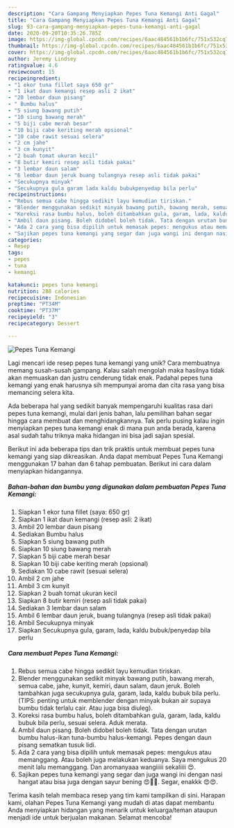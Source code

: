 ```yaml
---
description: "Cara Gampang Menyiapkan Pepes Tuna Kemangi Anti Gagal"
title: "Cara Gampang Menyiapkan Pepes Tuna Kemangi Anti Gagal"
slug: 93-cara-gampang-menyiapkan-pepes-tuna-kemangi-anti-gagal
date: 2020-09-20T10:35:26.785Z
image: https://img-global.cpcdn.com/recipes/6aac484561b1b6fc/751x532cq70/pepes-tuna-kemangi-foto-resep-utama.jpg
thumbnail: https://img-global.cpcdn.com/recipes/6aac484561b1b6fc/751x532cq70/pepes-tuna-kemangi-foto-resep-utama.jpg
cover: https://img-global.cpcdn.com/recipes/6aac484561b1b6fc/751x532cq70/pepes-tuna-kemangi-foto-resep-utama.jpg
author: Jeremy Lindsey
ratingvalue: 4.6
reviewcount: 15
recipeingredient:
- "1 ekor tuna fillet saya 650 gr"
- "1 ikat daun kemangi resep asli 2 ikat"
- "20 lembar daun pisang"
- " Bumbu halus"
- "5 siung bawang putih"
- "10 siung bawang merah"
- "5 biji cabe merah besar"
- "10 biji cabe keriting merah opsional"
- "10 cabe rawit sesuai selera"
- "2 cm jahe"
- "3 cm kunyit"
- "2 buah tomat ukuran kecil"
- "8 butir kemiri resep asli tidak pakai"
- "3 lembar daun salam"
- "6 lembar daun jeruk buang tulangnya resep asli tidak pakai"
- "Secukupnya minyak"
- "Secukupnya gula garam lada kaldu bubukpenyedap bila perlu"
recipeinstructions:
- "Rebus semua cabe hingga sedikit layu kemudian tiriskan."
- "Blender menggunakan sedikit minyak bawang putih, bawang merah, semua cabe, jahe, kunyit, kemiri, daun salam, daun jeruk. Boleh tambahkan juga secukupnya gula, garam, lada, kaldu bubuk bila perlu. (TIPS: penting untuk memblender dengan minyak bukan air supaya bumbu tidak terlalu cair. Atau juga bisa diuleg)."
- "Koreksi rasa bumbu halus, boleh ditambahkan gula, garam, lada, kaldu bubuk bila perlu, sesuai selera. Aduk merata."
- "Ambil daun pisang. Boleh didobel boleh tidak. Tata dengan urutan bumbu halus-ikan tuna-bumbu halus-kemangi. Pepes dengan daun pisang sematkan tusuk lidi."
- "Ada 2 cara yang bisa dipilih untuk memasak pepes: mengukus atau memanggang. Atau boleh juga melakukan keduanya. Saya mengukus 20 menit lalu memanggang. Dan aromanyaaa wangiiiii sekaliiii 😍."
- "Sajikan pepes tuna kemangi yang segar dan juga wangi ini dengan nasi hangat atau bisa juga dengan sayur bening 😍👍🏻. Segar, enakkk 😍😍."
categories:
- Resep
tags:
- pepes
- tuna
- kemangi

katakunci: pepes tuna kemangi 
nutrition: 288 calories
recipecuisine: Indonesian
preptime: "PT34M"
cooktime: "PT37M"
recipeyield: "3"
recipecategory: Dessert

---
```



![Pepes Tuna Kemangi](https://img-global.cpcdn.com/recipes/6aac484561b1b6fc/751x532cq70/pepes-tuna-kemangi-foto-resep-utama.jpg)

Lagi mencari ide resep pepes tuna kemangi yang unik? Cara membuatnya memang susah-susah gampang. Kalau salah mengolah maka hasilnya tidak akan memuaskan dan justru cenderung tidak enak. Padahal pepes tuna kemangi yang enak harusnya sih mempunyai aroma dan cita rasa yang bisa memancing selera kita.



Ada beberapa hal yang sedikit banyak mempengaruhi kualitas rasa dari pepes tuna kemangi, mulai dari jenis bahan, lalu pemilihan bahan segar hingga cara membuat dan menghidangkannya. Tak perlu pusing kalau ingin menyiapkan pepes tuna kemangi enak di mana pun anda berada, karena asal sudah tahu triknya maka hidangan ini bisa jadi sajian spesial.


Berikut ini ada beberapa tips dan trik praktis untuk membuat pepes tuna kemangi yang siap dikreasikan. Anda dapat membuat Pepes Tuna Kemangi menggunakan 17 bahan dan 6 tahap pembuatan. Berikut ini cara dalam menyiapkan hidangannya.

<!--inarticleads1-->

##### Bahan-bahan dan bumbu yang digunakan dalam pembuatan Pepes Tuna Kemangi:

1. Siapkan 1 ekor tuna fillet (saya: 650 gr)
1. Siapkan 1 ikat daun kemangi (resep asli: 2 ikat)
1. Ambil 20 lembar daun pisang
1. Sediakan  Bumbu halus
1. Siapkan 5 siung bawang putih
1. Siapkan 10 siung bawang merah
1. Siapkan 5 biji cabe merah besar
1. Siapkan 10 biji cabe keriting merah (opsional)
1. Sediakan 10 cabe rawit (sesuai selera)
1. Ambil 2 cm jahe
1. Ambil 3 cm kunyit
1. Siapkan 2 buah tomat ukuran kecil
1. Siapkan 8 butir kemiri (resep asli tidak pakai)
1. Sediakan 3 lembar daun salam
1. Ambil 6 lembar daun jeruk, buang tulangnya (resep asli tidak pakai)
1. Ambil Secukupnya minyak
1. Siapkan Secukupnya gula, garam, lada, kaldu bubuk/penyedap bila perlu




<!--inarticleads2-->

##### Cara membuat Pepes Tuna Kemangi:

1. Rebus semua cabe hingga sedikit layu kemudian tiriskan.
1. Blender menggunakan sedikit minyak bawang putih, bawang merah, semua cabe, jahe, kunyit, kemiri, daun salam, daun jeruk. Boleh tambahkan juga secukupnya gula, garam, lada, kaldu bubuk bila perlu. (TIPS: penting untuk memblender dengan minyak bukan air supaya bumbu tidak terlalu cair. Atau juga bisa diuleg).
1. Koreksi rasa bumbu halus, boleh ditambahkan gula, garam, lada, kaldu bubuk bila perlu, sesuai selera. Aduk merata.
1. Ambil daun pisang. Boleh didobel boleh tidak. Tata dengan urutan bumbu halus-ikan tuna-bumbu halus-kemangi. Pepes dengan daun pisang sematkan tusuk lidi.
1. Ada 2 cara yang bisa dipilih untuk memasak pepes: mengukus atau memanggang. Atau boleh juga melakukan keduanya. Saya mengukus 20 menit lalu memanggang. Dan aromanyaaa wangiiiii sekaliiii 😍.
1. Sajikan pepes tuna kemangi yang segar dan juga wangi ini dengan nasi hangat atau bisa juga dengan sayur bening 😍👍🏻. Segar, enakkk 😍😍.




Terima kasih telah membaca resep yang tim kami tampilkan di sini. Harapan kami, olahan Pepes Tuna Kemangi yang mudah di atas dapat membantu Anda menyiapkan hidangan yang menarik untuk keluarga/teman ataupun menjadi ide untuk berjualan makanan. Selamat mencoba!
